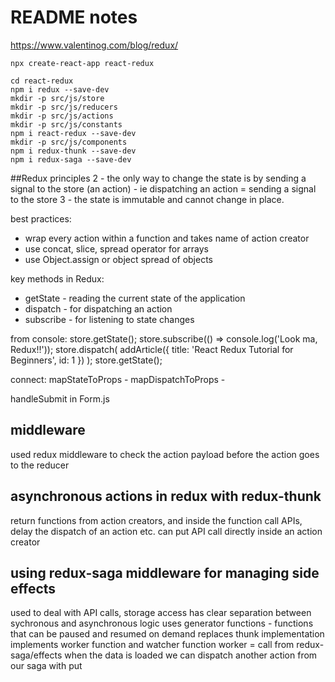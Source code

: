 # README notes
https://www.valentinog.com/blog/redux/
```
npx create-react-app react-redux
```

```
cd react-redux
npm i redux --save-dev
mkdir -p src/js/store
mkdir -p src/js/reducers
mkdir -p src/js/actions
mkdir -p src/js/constants
npm i react-redux --save-dev
mkdir -p src/js/components
npm i redux-thunk --save-dev
npm i redux-saga --save-dev
```

##Redux principles
2 - the only way to change the state is by sending a signal to the store (an action) - ie dispatching an action = sending a signal to the store
3 - the state is immutable and cannot change in place.

best practices:
- wrap every action within a function and takes name of action creator
- use concat, slice, spread operator for arrays
- use Object.assign or object spread of objects

key methods in Redux:
- getState - reading the current state of the application
- dispatch - for dispatching an action
- subscribe - for listening to state changes

from console:
store.getState();
store.subscribe(() => console.log('Look ma, Redux!!'));
store.dispatch( addArticle({ title: 'React Redux Tutorial for Beginners', id: 1 }) );
store.getState();

connect:
mapStateToProps - 
mapDispatchToProps - 

handleSubmit in Form.js

## middleware
used redux middleware to check the action payload before the action goes to the reducer

## asynchronous actions in redux with redux-thunk
return functions from action creators, and inside the function call APIs, delay the dispatch of an action etc.
can put API call directly inside an action creator

## using redux-saga middleware for managing side effects
used to deal with API calls, storage access
has clear separation between sychronous and asynchronous logic
uses generator functions - functions that can be paused and resumed on demand
replaces thunk implementation
implements worker function and watcher function
worker = call from redux-saga/effects
    when the data is loaded we can dispatch another action from our saga with put 